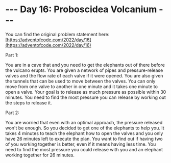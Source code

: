 # --- Day 16: Proboscidea Volcanium ---

You can find the original problem statement here: [https://adventofcode.com/2022/day/16](https://adventofcode.com/2022/day/16)


Part 1:

You are in a cave that and you need to get the elephants out of there before the vulcano erupts. You are given a network of pipes and pressure-release valves and the flow rate of each valve if it were opened. You are also given the tunnels that can be used to move between the valves. You can only move from one valve to another in one minute and it takes one minute to open a valve. Your goal is to release as much pressure as possible within 30 minutes. You need to find the most pressure you can release by working out the steps to release it.

Part 2:

You are worried that even with an optimal approach, the pressure released won't be enough. So you decided to get one of the elephants to help you. It takes 4 minutes to teach the elephant how to open the valves and you only have 26 minutes left to execute the plan. You want to find out if having two of you working together is better, even if it means having less time. You need to find the most pressure you could release with you and an elephant working together for 26 minutes.
